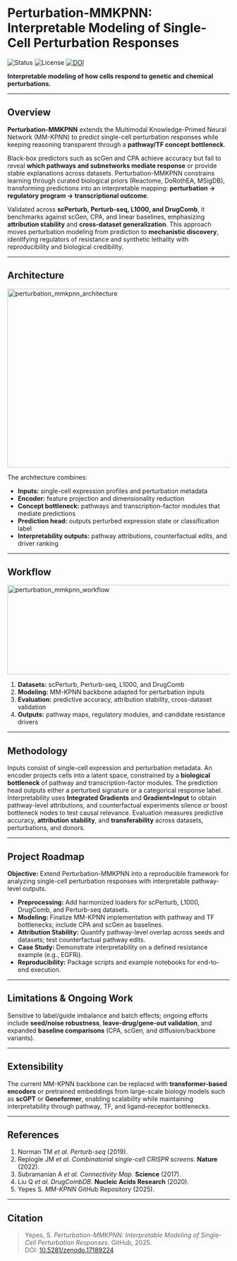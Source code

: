 # Perturbation-MMKPNN: Interpretable Modeling of Single-Cell Perturbation Responses

![Status](https://img.shields.io/badge/Status-In%20Progress-yellow)
![License](https://img.shields.io/badge/License-MIT-green)
[![DOI](https://zenodo.org/badge/DOI/10.5281/zenodo.17189224.svg)](https://doi.org/10.5281/zenodo.17189224)

**Interpretable modeling of how cells respond to genetic and chemical perturbations.**

---
## Overview

**Perturbation-MMKPNN** extends the Multimodal Knowledge-Primed Neural Network (MM-KPNN) to predict single-cell perturbation responses while keeping reasoning transparent through a **pathway/TF concept bottleneck**.  

Black-box predictors such as scGen and CPA achieve accuracy but fail to reveal **which pathways and subnetworks mediate response** or provide stable explanations across datasets. Perturbation-MMKPNN constrains learning through curated biological priors (Reactome, DoRothEA, MSigDB), transforming predictions into an interpretable mapping: **perturbation → regulatory program → transcriptional outcome**.  

Validated across **scPerturb, Perturb-seq, L1000, and DrugComb**, it benchmarks against scGen, CPA, and linear baselines, emphasizing **attribution stability** and **cross-dataset generalization**. This approach moves perturbation modeling from prediction to **mechanistic discovery**, identifying regulators of resistance and synthetic lethality with reproducibility and biological credibility.

---
## Architecture
<img width="817" height="405" alt="perturbation_mmkpnn_architecture" src="https://github.com/user-attachments/assets/4ca345b8-e2ce-400b-997b-193eb1629920" />

The architecture combines:  
- **Inputs:** single-cell expression profiles and perturbation metadata  
- **Encoder:** feature projection and dimensionality reduction  
- **Concept bottleneck:** pathways and transcription-factor modules that mediate predictions  
- **Prediction head:** outputs perturbed expression state or classification label  
- **Interpretability outputs:** pathway attributions, counterfactual edits, and driver ranking  

---
## Workflow
<img width="898" height="203" alt="perturbation_mmkpnn_workflow" src="https://github.com/user-attachments/assets/e45052ac-5d57-4ec0-834d-25f9db11769c" />

1. **Datasets:** scPerturb, Perturb-seq, L1000, and DrugComb  
2. **Modeling:** MM-KPNN backbone adapted for perturbation inputs  
3. **Evaluation:** predictive accuracy, attribution stability, cross-dataset validation  
4. **Outputs:** pathway maps, regulatory modules, and candidate resistance drivers  

---
## Methodology

Inputs consist of single-cell expression and perturbation metadata. An encoder projects cells into a latent space, constrained by a **biological bottleneck** of pathway and transcription-factor modules. The prediction head outputs either a perturbed signature or a categorical response label. Interpretability uses **Integrated Gradients** and **Gradient×Input** to obtain pathway-level attributions, and counterfactual experiments silence or boost bottleneck nodes to test causal relevance. Evaluation measures predictive accuracy, **attribution stability**, and **transferability** across datasets, perturbations, and donors.

---
## Project Roadmap
**Objective:** Extend Perturbation-MMKPNN into a reproducible framework for analyzing single-cell perturbation responses with interpretable pathway-level outputs.
- **Preprocessing:** Add harmonized loaders for scPerturb, L1000, DrugComb, and Perturb-seq datasets.  
- **Modeling:** Finalize MM-KPNN implementation with pathway and TF bottlenecks; include CPA and scGen as baselines.  
- **Attribution Stability:** Quantify pathway-level overlap across seeds and datasets; test counterfactual pathway edits.  
- **Case Study:** Demonstrate interpretability on a defined resistance example (e.g., EGFRi).  
- **Reproducibility:** Package scripts and example notebooks for end-to-end execution.

---
## Limitations & Ongoing Work

Sensitive to label/guide imbalance and batch effects; ongoing efforts include **seed/noise robustness**, **leave-drug/gene-out validation**, and expanded **baseline comparisons** (CPA, scGen, and diffusion/backbone variants).

---

## Extensibility
The current MM-KPNN backbone can be replaced with **transformer-based encoders** or pretrained embeddings from large-scale biology models such as **scGPT** or **Geneformer**, enabling scalability while maintaining interpretability through pathway, TF, and ligand–receptor bottlenecks.

---
## References

1. Norman TM *et al.* *Perturb-seq* (2019).  
2. Replogle JM *et al.* *Combinatorial single-cell CRISPR screens.* **Nature** (2022).  
3. Subramanian A *et al.* *Connectivity Map.* **Science** (2017).  
4. Liu Q *et al.* *DrugCombDB.* **Nucleic Acids Research** (2020).  
5. Yepes S. *MM-KPNN* GitHub Repository (2025).  

---

## Citation
> Yepes, S. *Perturbation-MMKPNN: Interpretable Modeling of Single-Cell Perturbation Responses.* GitHub, 2025.  
> DOI: [10.5281/zenodo.17189224](https://doi.org/10.5281/zenodo.17189224)
